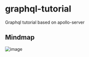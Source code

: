 # graphql-tutorial
Graphql tutorial based on apollo-server

## Mindmap

![image](https://user-images.githubusercontent.com/1277690/61421739-f5e2f580-a93a-11e9-9083-da7c1c49207c.png)
